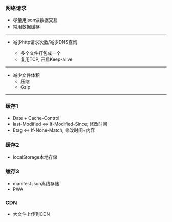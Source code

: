 ### 网络请求

* 尽量用json做数据交互
* 常用数据缓存

***

* 减少http请求次数/减少DNS查询

  + 多个文件打包成一个
  + 复用TCP, 开启Keep-alive

***

* 减少文件体积
  + 压缩
  + Gzip

***

### 缓存1

* Date + Cache-Control
* last-Modified <=> If-Modified-Since; 修改时间
* Etag <=> If-None-Match; 修改时间+内容

### 缓存2

* localStorage本地存储

### 缓存3

* manifest.json离线存储
* PWA

### CDN
* 大文件上传到CDN

